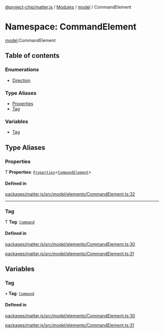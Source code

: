 [@project-chip/matter.js](../README.md) / [Modules](../modules.md) / [model](model.md) / CommandElement

# Namespace: CommandElement

[model](model.md).CommandElement

## Table of contents

### Enumerations

- [Direction](../enums/model.CommandElement.Direction.md)

### Type Aliases

- [Properties](model.CommandElement.md#properties)
- [Tag](model.CommandElement.md#tag)

### Variables

- [Tag](model.CommandElement.md#tag-1)

## Type Aliases

### Properties

Ƭ **Properties**: [`Properties`](model.BaseElement.md#properties)\<[`CommandElement`](../interfaces/model.CommandElement-1.md)\>

#### Defined in

[packages/matter.js/src/model/elements/CommandElement.ts:32](https://github.com/project-chip/matter.js/blob/0c058ae17fdba4c0b89b8b13c309011d51782299/packages/matter.js/src/model/elements/CommandElement.ts#L32)

___

### Tag

Ƭ **Tag**: [`Command`](../enums/model.ElementTag.md#command)

#### Defined in

[packages/matter.js/src/model/elements/CommandElement.ts:30](https://github.com/project-chip/matter.js/blob/0c058ae17fdba4c0b89b8b13c309011d51782299/packages/matter.js/src/model/elements/CommandElement.ts#L30)

[packages/matter.js/src/model/elements/CommandElement.ts:31](https://github.com/project-chip/matter.js/blob/0c058ae17fdba4c0b89b8b13c309011d51782299/packages/matter.js/src/model/elements/CommandElement.ts#L31)

## Variables

### Tag

• **Tag**: [`Command`](../enums/model.ElementTag.md#command)

#### Defined in

[packages/matter.js/src/model/elements/CommandElement.ts:30](https://github.com/project-chip/matter.js/blob/0c058ae17fdba4c0b89b8b13c309011d51782299/packages/matter.js/src/model/elements/CommandElement.ts#L30)

[packages/matter.js/src/model/elements/CommandElement.ts:31](https://github.com/project-chip/matter.js/blob/0c058ae17fdba4c0b89b8b13c309011d51782299/packages/matter.js/src/model/elements/CommandElement.ts#L31)

